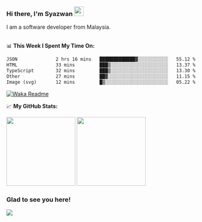 ### Hi there, I'm Syazwan <img src="https://media.giphy.com/media/hvRJCLFzcasrR4ia7z/giphy.gif" width="25px">
I am a software developer from Malaysia.
<br/><br/>

📊 **This Week I Spent My Time On:**
<!--START_SECTION:waka-->

```txt
JSON              2 hrs 16 mins   █████████████▓░░░░░░░░░░░   55.12 %
HTML              33 mins         ███▒░░░░░░░░░░░░░░░░░░░░░   13.37 %
TypeScript        32 mins         ███▒░░░░░░░░░░░░░░░░░░░░░   13.30 %
Other             27 mins         ██▓░░░░░░░░░░░░░░░░░░░░░░   11.15 %
Image (svg)       12 mins         █▒░░░░░░░░░░░░░░░░░░░░░░░   05.22 %
```

<!--END_SECTION:waka-->
[![Waka Readme](https://github.com/syazwanz/syazwanz/actions/workflows/wakatime.yml/badge.svg)](https://github.com/syazwanz/syazwanz/actions/workflows/wakatime.yml)

📈 **My GitHub Stats:**

<p>
  <img height="180em" src="https://github-readme-stats.vercel.app/api?username=syazwanz&show_icons=true&hide_border=false&&count_private=true&include_all_commits=true" />
  <img height="180em" src="https://github-readme-stats.vercel.app/api/top-langs/?username=syazwanz&exclude_repo=KNN-Image-Classification&show_icons=true&hide_border=false&layout=compact&langs_count=8"/>
</p>

### Glad to see you here!
![](https://visitor-badge.glitch.me/badge?page_id=syazwanz.syazwanz)
